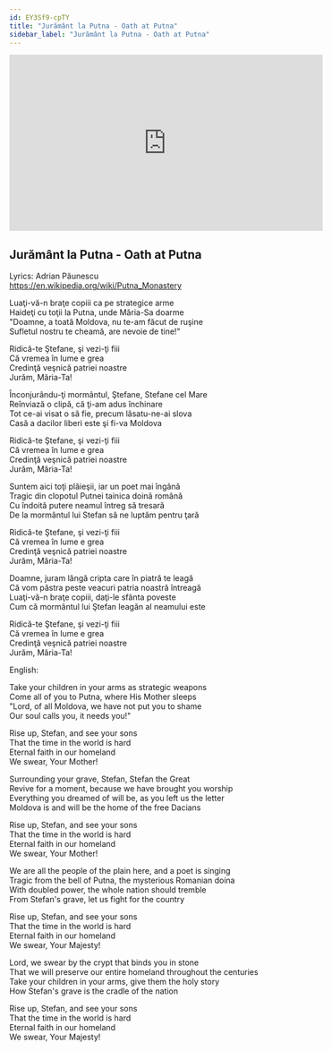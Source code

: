 ```yaml
---
id: EY3Sf9-cpTY
title: "Jurământ la Putna - Oath at Putna"
sidebar_label: "Jurământ la Putna - Oath at Putna"
---
```


<div class="video-float-container">
  <iframe
    width="560"
    height="315"
    src="https://www.youtube.com/embed/EY3Sf9-cpTY"
    title="YouTube video player"
    frameborder="0"
    allow="accelerometer; autoplay; clipboard-write; encrypted-media; gyroscope; picture-in-picture; web-share"
    referrerpolicy="strict-origin-when-cross-origin"
    allowfullscreen
  ></iframe>
</div>

## Jurământ la Putna - Oath at Putna

Lyrics: Adrian Păunescu  
https://en.wikipedia.org/wiki/Putna_Monastery

Luaţi-vă-n braţe copiii ca pe strategice arme  
Haideţi cu toţii la Putna, unde Măria-Sa doarme  
"Doamne, a toată Moldova, nu te-am făcut de ruşine  
Sufletul nostru te cheamă, are nevoie de tine!"

Ridică-te Ştefane, şi vezi-ţi fiii  
Că vremea în lume e grea  
Credinţă veşnică patriei noastre  
Jurăm, Măria-Ta!

Înconjurându-ţi mormântul, Ştefane, Stefane cel Mare  
Reînviază o clipă, că ţi-am adus închinare  
Tot ce-ai visat o să fie, precum lăsatu-ne-ai slova  
Casă a dacilor liberi este şi fi-va Moldova

Ridică-te Ştefane, şi vezi-ţi fiii  
Că vremea în lume e grea  
Credinţă veşnică patriei noastre  
Jurăm, Măria-Ta!

Suntem aici toţi plăieşii, iar un poet mai îngână  
Tragic din clopotul Putnei tainica doină română  
Cu îndoită putere neamul întreg să tresară  
De la mormântul lui Stefan să ne luptăm pentru ţară

Ridică-te Ştefane, şi vezi-ţi fiii  
Că vremea în lume e grea  
Credinţă veşnică patriei noastre  
Jurăm, Măria-Ta!

Doamne, juram lângă cripta care în piatră te leagă  
Că vom păstra peste veacuri patria noastră întreagă  
Luaţi-vă-n braţe copiii, daţi-le sfânta poveste  
Cum că mormântul lui Ştefan leagăn al neamului este

Ridică-te Ştefane, şi vezi-ţi fiii  
Că vremea în lume e grea  
Credinţă veşnică patriei noastre  
Jurăm, Măria-Ta!

English:

Take your children in your arms as strategic weapons  
Come all of you to Putna, where His Mother sleeps  
"Lord, of all Moldova, we have not put you to shame  
Our soul calls you, it needs you!"

Rise up, Stefan, and see your sons  
That the time in the world is hard  
Eternal faith in our homeland  
We swear, Your Mother!

Surrounding your grave, Stefan, Stefan the Great  
Revive for a moment, because we have brought you worship  
Everything you dreamed of will be, as you left us the letter  
Moldova is and will be the home of the free Dacians

Rise up, Stefan, and see your sons  
That the time in the world is hard  
Eternal faith in our homeland  
We swear, Your Mother!

We are all the people of the plain here, and a poet is singing  
Tragic from the bell of Putna, the mysterious Romanian doina  
With doubled power, the whole nation should tremble  
From Stefan's grave, let us fight for the country

Rise up, Stefan, and see your sons  
That the time in the world is hard  
Eternal faith in our homeland  
We swear, Your Majesty!

Lord, we swear by the crypt that binds you in stone  
That we will preserve our entire homeland throughout the centuries  
Take your children in your arms, give them the holy story  
How Stefan's grave is the cradle of the nation

Rise up, Stefan, and see your sons  
That the time in the world is hard  
Eternal faith in our homeland  
We swear, Your Majesty!
